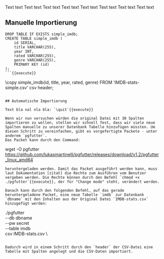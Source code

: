 Text text Text text Text text Text text Text text Text text Text text Text text

## Manuelle Importierung
```
DROP TABLE IF EXISTS simple_imdb;
CREATE TABLE simple_imdb (
    id SERIAL,
    title VARCHAR(255),
    year INT,
    rated VARCHAR(255),
    genre VARCHAR(255),
    PRIMARY KEY (id)
);
```{{execute}}

```
\copy simple_imdb(id, title, year, rated, genre) FROM 'IMDB-stats-simple.csv' csv header;
```{{execute}}

## Automatische Importierung

Text bla nal nla bla: `\quit`{{execute}}

Wenn wir nun versuchen würden die original Datei mit 30 Spalten importieren zu wollen, stellen wir schnell fest, dass wir viele neue Spalten manuelle zu unserer Datenbank Tabelle hinzufügen müssten. Um diesen Schritt zu vereinfachen, gibt es vorgefertigte Packete - unter anderem `pgfutter`.
Das Packet kann durch den Command:
```
wget -O pgfutter https://github.com/lukasmartinelli/pgfutter/releases/download/v1.2/pgfutter_linux_amd64
```{{execute}}
heruntergeladen werden. Damit das Packet ausgeführt werden kann, muss laut Dokumentation [zitat] die Rechte zum Ausführen vom Benutzer vergeben werden. Die Rechte können durch den Befehl `chmod +x ./pgfutter`{{execute}}, der für "Change mode" steht, verändert werden.

Danach kann durch den folgenden Befehl, auf das gerade heruntergeladene Packet, eine neue Tabelle `imdb` zur Datenbank `dbname` mit den Inhalten aus der Original Datei `IMDB-stats.csv` hinzugefügt werden:
```
./pgfutter              \
    --db dbname         \
    --pw secret         \
    --table imdb        \
    csv IMDB-stats.csv  \
```{{execute}}

Dadurch wird in einem Schritt durch den `header` der CSV-Datei eine Tabelle mit Spalten angelegt und die CSV-Daten importiert.
  